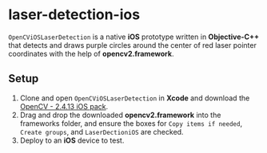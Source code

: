 # laser-detection-ios

`OpenCViOSLaserDetection` is a native **iOS** prototype written in **Objective-C++** that detects and draws purple circles around the center of red laser pointer coordinates with the help of **opencv2.framework**.

<h2> Setup </h2>

1. Clone and open `OpenCViOSLaserDetection` in **Xcode** and download the [OpenCV - 2.4.13 iOS pack](https://sourceforge.net/projects/opencvlibrary/files/opencv-ios/2.4.13/opencv2.framework.zip/download).
2. Drag and drop the downloaded **opencv2.framework** into the frameworks folder, and ensure the boxes for `Copy items if needed`, `Create groups`, and `LaserDectioniOS` are checked.
3. Deploy to an **iOS** device to test.

